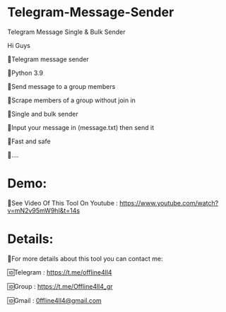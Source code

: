 # Telegram-Message-Sender
Telegram Message Single &amp; Bulk Sender


Hi Guys

💢Telegram message sender

📌Python 3.9

📌Send message to a group members

📌Scrape members of a group without join in

📌Single and bulk sender

📌Input your message in (message.txt) then send it

📌Fast and safe

📌....

# Demo:

🔱See Video Of This Tool On Youtube : https://www.youtube.com/watch?v=mN2v95mW9hI&t=14s

# Details:

💢For more details about this tool you can contact me:

🆔Telegram : https://t.me/offline4ll4

🆔Group : https://t.me/Offline4ll4_gr

🆔Gmail : 0ffline4ll4@gmail.com
